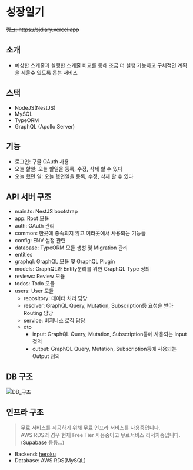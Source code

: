 # 성장일기

~~링크: https://sjdiary.vercel.app~~

## 소개

- 예상한 스케줄과 실행한 스케줄 비교를 통해 조금 더 실행 가능하고 구체적인 계획을 세울수 있도록 돕는 서비스

## 스택

- NodeJS(NestJS)
- MySQL
- TypeORM
- GraphQL (Apollo Server)

## 기능

- 로그인: 구글 OAuth 사용
- 오늘 할일: 오늘 할일을 등록, 수정, 삭제 할 수 있다
- 오늘 했던 일: 오늘 했던일을 등록, 수정, 삭제 할 수 있다

## API 서버 구조

- main.ts: NestJS bootstrap
- app: Root 모듈
- auth: OAuth 관리
- common: 한곳에 종속되지 않고 여러곳에서 사용되는 기능들
- config: ENV 설정 관련
- database: TypeORM 모듈 생성 및 Migration 관리
- entities
- graphql: GraphQL 모듈 및 GraphQL Plugin
- models: GraphQL과 Entity분리를 위한 GraphQL Type 정의
- reviews: Review 모듈
- todos: Todo 모듈
- users: User 모듈
  - repository: 데이터 처리 담당
  - resolver: GraphQL Query, Mutation, Subscription등 요청을 받아 Routing 담당
  - service: 비지니스 로직 담당
  - dto
    - input: GraphQL Query, Mutation, Subscription등에 사용되는 Input 정의
    - output: GraphQL Query, Mutation, Subscription등에 사용되는 Output 정의

## DB 구조

![DB_구조](https://github.com/castlemo/sjdiary-backend/blob/master/images/sjdiary-erd.png)

## 인프라 구조

> 무료 서비스를 제공하기 위해 무료 인프라 서비스를 사용중입니다.  
> AWS RDS의 경우 현재 Free Tier 사용중이고 무료서비스 리서치중입니다. ([Supabase](https://supabase.com) 등등...)

- Backend: [heroku](https://heroku.com)
- Database: AWS RDS(MySQL)
